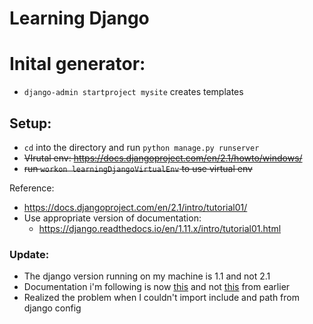 
# Learning Django

# Inital generator:
- `django-admin startproject mysite` creates templates

## Setup:
- `cd` into the directory and run `python manage.py runserver`
- ~~VIrutal env: https://docs.djangoproject.com/en/2.1/howto/windows/~~
- ~~run `workon learningDjangoVirtualEnv` to use virtual env~~


Reference:
- https://docs.djangoproject.com/en/2.1/intro/tutorial01/
- Use appropriate version of documentation:
  - https://django.readthedocs.io/en/1.11.x/intro/tutorial01.html


### Update:
- The django version running on my machine is 1.1 and not 2.1
- Documentation i'm following is now [this](https://django.readthedocs.io/en/1.11.x/intro/tutorial01.html) and not [this](https://docs.djangoproject.com/en/2.1/intro/tutorial01/) from earlier
- Realized the problem when I couldn't import include and path from django config
